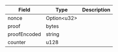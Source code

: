 | Field        | Type              | Description |
| ------------ | ----------------- | ----------- |
| nonce        | Option&lt;u32&gt; |             |
| proof        | bytes             |             |
| proofEncoded | string            |             |
| counter      | u128              |             |
